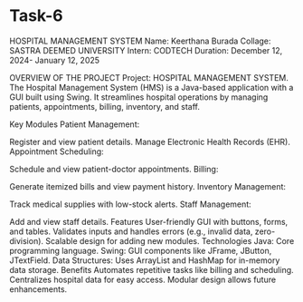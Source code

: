 # Task-6
HOSPITAL MANAGEMENT SYSTEM
Name: Keerthana Burada
Collage: SASTRA DEEMED UNIVERSITY
Intern: CODTECH
Duration: December 12, 2024- January 12, 2025

OVERVIEW OF THE PROJECT
Project: HOSPITAL MANAGEMENT SYSTEM.
The Hospital Management System (HMS) is a Java-based application with a GUI built using Swing. It streamlines hospital operations by managing patients, appointments, billing, inventory, and staff.

Key Modules
Patient Management:

Register and view patient details.
Manage Electronic Health Records (EHR).
Appointment Scheduling:

Schedule and view patient-doctor appointments.
Billing:

Generate itemized bills and view payment history.
Inventory Management:

Track medical supplies with low-stock alerts.
Staff Management:

Add and view staff details.
Features
User-friendly GUI with buttons, forms, and tables.
Validates inputs and handles errors (e.g., invalid data, zero-division).
Scalable design for adding new modules.
Technologies
Java: Core programming language.
Swing: GUI components like JFrame, JButton, JTextField.
Data Structures: Uses ArrayList and HashMap for in-memory data storage.
Benefits
Automates repetitive tasks like billing and scheduling.
Centralizes hospital data for easy access.
Modular design allows future enhancements.
